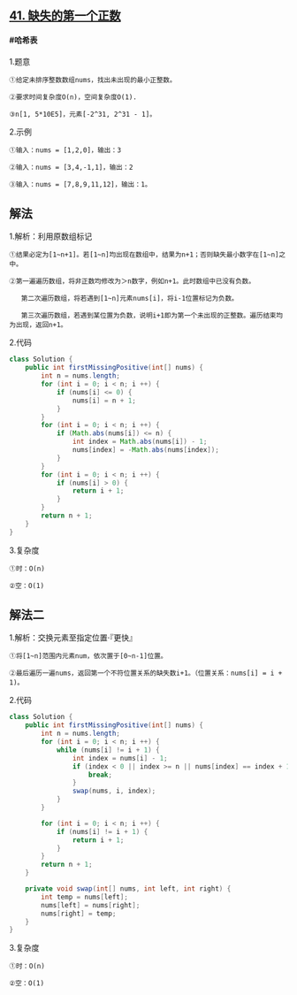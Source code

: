 ## [41. 缺失的第一个正数](https://leetcode.cn/problems/first-missing-positive/)

#### #哈希表
1.题意

    ①给定未排序整数数组nums，找出未出现的最小正整数。

    ②要求时间复杂度O(n)，空间复杂度O(1).

    ③n[1, 5*10E5]，元素[-2^31, 2^31 - 1]。

2.示例

    ①输入：nums = [1,2,0]，输出：3

    ②输入：nums = [3,4,-1,1]，输出：2

    ③输入：nums = [7,8,9,11,12]，输出：1。

## 解法
1.解析：利用原数组标记

    ①结果必定为[1~n+1]。若[1~n]均出现在数组中，结果为n+1；否则缺失最小数字在[1~n]之中。

    ②第一遍遍历数组，将非正数均修改为＞n数字，例如n+1。此时数组中已没有负数。

       第二次遍历数组，将若遇到[1~n]元素nums[i]，将i-1位置标记为负数。

       第三次遍历数组，若遇到某位置为负数，说明i+1即为第一个未出现的正整数。遍历结束均为出现，返回n+1。

2.代码
```java
class Solution {
    public int firstMissingPositive(int[] nums) {
        int n = nums.length;
        for (int i = 0; i < n; i ++) {
            if (nums[i] <= 0) {
                nums[i] = n + 1;
            }
        }
        for (int i = 0; i < n; i ++) {
            if (Math.abs(nums[i]) <= n) {
                int index = Math.abs(nums[i]) - 1;
                nums[index] = -Math.abs(nums[index]);
            }
        }
        for (int i = 0; i < n; i ++) {
            if (nums[i] > 0) {
                return i + 1;
            }
        }
        return n + 1;
    }
}
```

3.复杂度

    ①时：O(n)

    ②空：O(1)

## 解法二
1.解析：交换元素至指定位置·『更快』

    ①将[1~n]范围内元素num，依次置于[0~n-1]位置。

    ②最后遍历一遍nums，返回第一个不符位置关系的缺失数i+1。（位置关系：nums[i] = i + 1)。

2.代码
```java
class Solution {
    public int firstMissingPositive(int[] nums) {
        int n = nums.length;
        for (int i = 0; i < n; i ++) {
            while (nums[i] != i + 1) {
                int index = nums[i] - 1;
                if (index < 0 || index >= n || nums[index] == index + 1 || nums[i] == nums[index]) {
                    break;
                }            
                swap(nums, i, index);
            }
        }

        for (int i = 0; i < n; i ++) {
            if (nums[i] != i + 1) {
                return i + 1;
            }
        }
        return n + 1;
    }

    private void swap(int[] nums, int left, int right) {
        int temp = nums[left];
        nums[left] = nums[right];
        nums[right] = temp;
    }
}
```

3.复杂度

    ①时：O(n)

    ②空：O(1)
